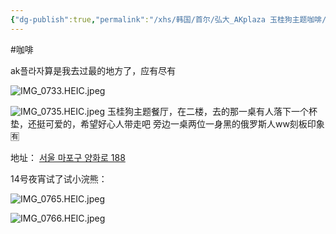 ```yaml
---
{"dg-publish":true,"permalink":"/xhs/韩国/首尔/弘大_AKplaza 玉桂狗主题咖啡/","tags":["rednote","首尔"],"created":"2024-11-14","updated":"2025-04-13T16:53:13.881+08:00"}
---
```


#咖啡 

ak플라자算是我去过最的地方了，应有尽有

![IMG_0733.HEIC.jpeg](/img/user/xhs/%E9%9F%A9%E5%9B%BD/%E9%A6%96%E5%B0%94/photo-%E9%A6%96%E5%B0%94/IMG_0733.HEIC.jpeg)

![IMG_0735.HEIC.jpeg](/img/user/xhs/%E9%9F%A9%E5%9B%BD/%E9%A6%96%E5%B0%94/photo-%E9%A6%96%E5%B0%94/IMG_0735.HEIC.jpeg)
玉桂狗主题餐厅，在二楼，去的那一桌有人落下一个杯垫，还挺可爱的，希望好心人带走吧
旁边一桌两位一身黑的俄罗斯人ww刻板印象🈶

地址：
[서울 마포구 양화로 188](https://pcmap.place.naver.com/place/1982416889/home?entry=bmp&from=map&fromPanelNum=2&timestamp=202504131651&locale=ko&svcName=map_pcv5&searchText=ak%ED%94%8C%EB%9D%BC%EC%9E%90#)


14号夜宵试了试小浣熊：

![IMG_0765.HEIC.jpeg](/img/user/xhs/%E9%9F%A9%E5%9B%BD/%E9%A6%96%E5%B0%94/photo-%E9%A6%96%E5%B0%94/IMG_0765.HEIC.jpeg)

![IMG_0766.HEIC.jpeg](/img/user/xhs/%E9%9F%A9%E5%9B%BD/%E9%A6%96%E5%B0%94/photo-%E9%A6%96%E5%B0%94/IMG_0766.HEIC.jpeg)